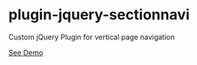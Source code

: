 # plugin-jquery-sectionnavi
Custom jQuery Plugin for vertical page navigation

[See Demo](https://witflash.github.io/plugin-jquery-sectionnavi)